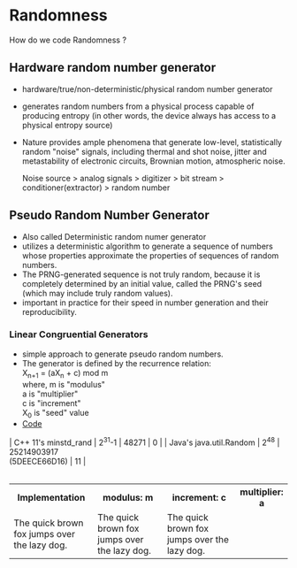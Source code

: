 # Randomness
How do we code Randomness ?

## Hardware random number generator
* hardware/true/non-deterministic/physical random number generator
* generates random numbers from a physical process capable of producing entropy (in other words, the device always has access to a physical entropy source)
* Nature provides ample phenomena that generate low-level, statistically random "noise" signals, including thermal and shot noise, jitter and metastability of electronic circuits, Brownian motion, atmospheric noise.

  Noise source > analog signals > digitizer > bit stream > conditioner(extractor) > random number


## Pseudo Random Number Generator
* Also called Deterministic random numer generator
* utilizes a deterministic algorithm to generate a sequence of numbers whose properties 
  approximate the properties of sequences of random numbers.
* The PRNG-generated sequence is not truly random, because it is completely determined by an 
  initial value, called the PRNG's seed (which may include truly random values).
* important in practice for their speed in number generation and their reproducibility.

### Linear Congruential Generators
* simple approach to generate pseudo random numbers.
* The generator is defined by the recurrence relation:<br>
  X<sub>n+1</sub> = (aX<sub>n</sub> + c) mod m<br>
  where,
        m is "modulus"<br>
        a is "multiplier"<br>
        c is "increment"<br>
        X<sub>0</sub> is "seed" value<br>
* [Code]()
<table>
| C++ 11's minstd_rand | 2<sup>31</sup>-1 | 48271 | 0 |
| Java's java.util.Random | 2<sup>48</sup> | 25214903917<br>(5DEECE66D16) | 11 |
</table>
<table>
  <th>
    Implementation 
  </th>
  <th>
    modulus: m
  </th>
  <th>
    increment: c
  </th>
  <th>
    multiplier: a
  </th>
  <tr>
    <td width="33%"">
      The quick brown fox jumps over the lazy dog.
    </td>
    <td width="33%">
      The quick brown fox jumps over the lazy dog.
    </td>
    <td width="33%">
      The quick brown fox jumps over the lazy dog.
    </td>
  </tr>
</table>
